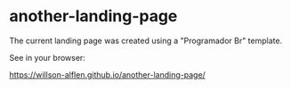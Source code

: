 # another-landing-page
 The current landing page was created using a "Programador Br" template.
 
 See in your browser:
 
 https://willson-alflen.github.io/another-landing-page/
